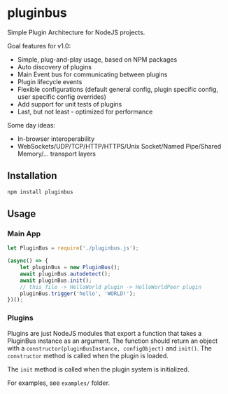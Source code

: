 # pluginbus
Simple Plugin Architecture for NodeJS projects.

Goal features for v1.0:
- Simple, plug-and-play usage, based on NPM packages
- Auto discovery of plugins
- Main Event bus for communicating between plugins
- Plugin lifecycle events
- Flexible configurations (default general config, plugin specific config, user specific config overrides)
- Add support for unit tests of plugins
- Last, but not least - optimized for performance

Some day ideas:
- In-browser interoperability
- WebSockets/UDP/TCP/HTTP/HTTPS/Unix Socket/Named Pipe/Shared Memory/... transport layers

## Installation
```bash
npm install pluginbus
```

## Usage

### Main App

```javascript
let PluginBus = require('./pluginbus.js');

(async() => {
    let pluginBus = new PluginBus();
    await pluginBus.autodetect();
    await pluginBus.init();
    // this file -> HelloWorld plugin -> HelloWorldPeer plugin
    pluginBus.trigger('hello', 'WORLD!');
})();
```

### Plugins

Plugins are just NodeJS modules that export a function that takes a PluginBus instance as an argument. 
The function should return an object with a `constructor(pluginBusInstance, configObject)` and `init()`.
The `constructor` method is called when the plugin is loaded.

The `init` method is called when the plugin system is initialized.

For examples, see `examples/` folder.